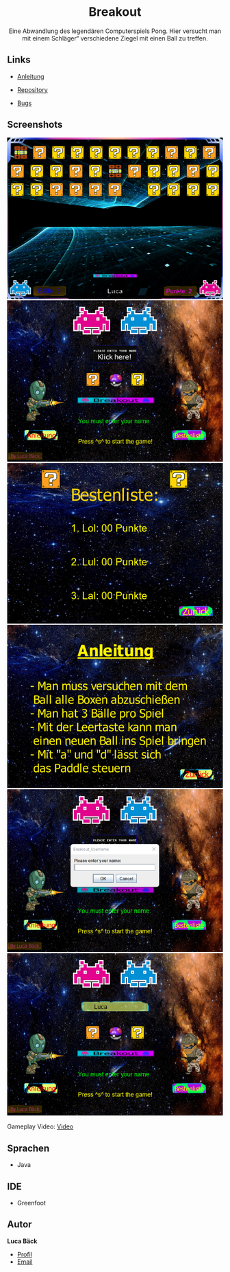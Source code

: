 <h1 align="center">Breakout</h1>

<p align="center">Eine Abwandlung des legendären Computerspiels Pong. Hier versucht man mit
einem Schläger“ verschiedene Ziegel mit einen Ball zu treffen.</p>

## Links

- [Anleitung](/Anleitung.pdf "Breakout Anleitung")

- [Repository](https://github.com/luca-baeck/Breakout "Breakout Repository")

- [Bugs](https://github.com/luca-baeck/Breakout/issues "Issues Page")

## Screenshots

![Screenshot](/application-preview/gameplay.png "Screenshot")
![Screenshot](/application-preview/pregame.png "Screenshot")
![Screenshot](/application-preview/bestenliste.png "Screenshot")
![Screenshot](/application-preview/anleitung.png "Screenshot")
![Screenshot](/application-preview/entername.png "Screenshot")
![Screenshot](/application-preview/nameentered.png "Screenshot")

Gameplay Video:
[Video](/application-preview/gameplay.mp4 "Video")


## Sprachen

- Java

## IDE

- Greenfoot

## Autor

**Luca Bäck**

- [Profil](https://github.com/luca-baeck "Luca Bäck")
- [Email](mailto:luca.baeck@outlook.de?subject=Hello "Hi!")
